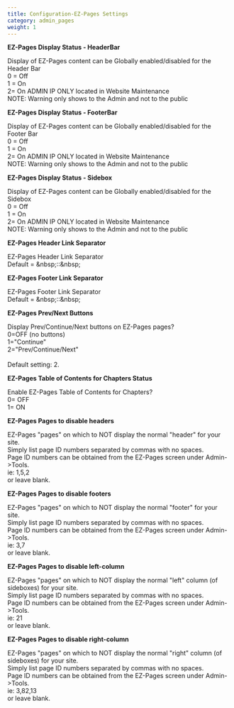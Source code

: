 ```yaml
---
title: Configuration-EZ-Pages Settings
category: admin_pages
weight: 1
---
```


<b>EZ-Pages Display Status - HeaderBar</b>

<div class='indent'>Display of EZ-Pages content can be Globally enabled/disabled for the Header Bar<br />0 = Off<br />1 = On<br />2= On ADMIN IP ONLY located in Website Maintenance<br />NOTE: Warning only shows to the Admin and not to the public</div>


<b>EZ-Pages Display Status - FooterBar</b>

<div class='indent'>Display of EZ-Pages content can be Globally enabled/disabled for the Footer Bar<br />0 = Off<br />1 = On<br />2= On ADMIN IP ONLY located in Website Maintenance<br />NOTE: Warning only shows to the Admin and not to the public</div>


<b>EZ-Pages Display Status - Sidebox</b>

<div class='indent'>Display of EZ-Pages content can be Globally enabled/disabled for the Sidebox<br />0 = Off<br />1 = On<br />2= On ADMIN IP ONLY located in Website Maintenance<br />NOTE: Warning only shows to the Admin and not to the public</div>


<b>EZ-Pages Header Link Separator</b>

<div class='indent'>EZ-Pages Header Link Separator<br />Default = &amp;nbsp;::&amp;nbsp;</div>


<b>EZ-Pages Footer Link Separator</b>

<div class='indent'>EZ-Pages Footer Link Separator<br />Default = &amp;nbsp;::&amp;nbsp;</div>


<b>EZ-Pages Prev/Next Buttons</b>

<div class='indent'>Display Prev/Continue/Next buttons on EZ-Pages pages?<br />0=OFF (no buttons)<br />1="Continue"<br />2="Prev/Continue/Next"<br /><br />Default setting: 2.</div>


<b>EZ-Pages Table of Contents for Chapters Status</b>

<div class='indent'>Enable EZ-Pages Table of Contents for Chapters?<br />0= OFF<br />1= ON</div>


<b>EZ-Pages Pages to disable headers</b>

<div class='indent'>EZ-Pages "pages" on which to NOT display the normal "header" for your site.<br />Simply list page ID numbers separated by commas with no spaces.<br />Page ID numbers can be obtained from the EZ-Pages screen under Admin->Tools.<br />ie: 1,5,2<br />or leave blank.</div>


<b>EZ-Pages Pages to disable footers</b>

<div class='indent'>EZ-Pages "pages" on which to NOT display the normal "footer" for your site.<br />Simply list page ID numbers separated by commas with no spaces.<br />Page ID numbers can be obtained from the EZ-Pages screen under Admin->Tools.<br />ie: 3,7<br />or leave blank.</div>


<b>EZ-Pages Pages to disable left-column</b>

<div class='indent'>EZ-Pages "pages" on which to NOT display the normal "left" column (of sideboxes) for your site.<br />Simply list page ID numbers separated by commas with no spaces.<br />Page ID numbers can be obtained from the EZ-Pages screen under Admin->Tools.<br />ie: 21<br />or leave blank.</div>


<b>EZ-Pages Pages to disable right-column</b>

<div class='indent'>EZ-Pages "pages" on which to NOT display the normal "right" column (of sideboxes) for your site.<br />Simply list page ID numbers separated by commas with no spaces.<br />Page ID numbers can be obtained from the EZ-Pages screen under Admin->Tools.<br />ie: 3,82,13<br />or leave blank.</div>


